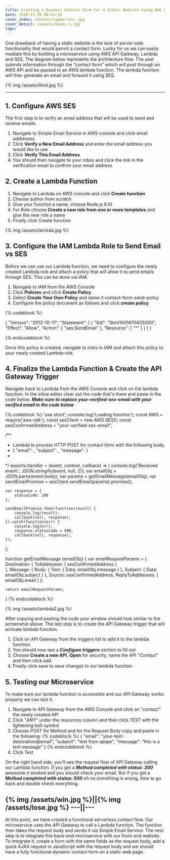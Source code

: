 ```yaml
---
title: Creating a Dynamic Contact Form for a Static Website Using AWS Lambda, API Gateway, and SES
date: 2018-11-26 08:53:18
cover_index: /assets/typewriter.jpg
cover_detail: /assets/miami-1.jpg
tags:
---
```


One drawback of having a static website is the lack of server-side functionality that would permit a contact form. Lucky for us we can easily mediate this by building a microservice using AWS API Gateway, Lambda and SES. The diagram below represents the architecture flow. The user submits information through the “contact form" which will post through an AWS API and be passed to an AWS lambda function. The lambda function will then generate an email and forward it using SES.

{% img /assets/third.jpg %}

--------------------------------------------

## 1. Configure AWS SES

The first step is to verify an email address that will be used to send and receive emails.
1. Navigate to Simple Email Service in AWS console and click email addresses
2. Click **Verify a New Email Address** and enter the email address you would like to use
3. Click **Verify This Email Address**
4. You should then navigate to your inbox and click the link in the verification email to confirm your email address

## 2. Create a Lambda Function

1. Navigate to Lambda on AWS console and click **Create function**
2. Choose author from scratch
3. Give your function a name, choose Node.js 6.10
4. For Role choose **Create a new role from one or more templates** and give the new role a name
5. Finally click Create function

{% img /assets/lambda.jpg %}

## 3. Configure the IAM Lambda Role to Send Email vs SES

Before we can use our Lambda function, we need to configure the newly created Lambda role and attach a policy that will allow it to send emails through SES. This can be done via IAM.

1. Navigate to IAM from the AWS Console
2. Click **Policies** and click **Create Policy**
3. Select **Create Your Own Policy** and name it contact-form-send-policy
4. Configure the policy document as follows and click **create policy**

{% codeblock %}

{
    "Version": "2012-10-17",
    "Statement": [
        {
            "Sid": "Stmt1505675625000",
            "Effect": "Allow",
            "Action": [
                "ses:SendEmail"
            ],
            "Resource": [
                "*"
            ]
        }
    ]
}

{% endcodeblock %}

Once this policy is created, navigate to roles in IAM and attach this policy to your newly created Lambda role. 

## 4. Finalize the Lambda Function & Create the API Gateway Trigger

Navigate back to Lambda from the AWS Console and click on the lambda function. In the inline editor clear out the code that's there and paste in the code below. **_Make sure to replace your-verified-ses-email with your verified email in the code below_**

{% codeblock %}
'use strict';
console.log('Loading function');
const AWS = require('aws-sdk');
const sesClient = new AWS.SES();
const sesConfirmedAddress = "your-verified-ses-email";

/**
 * Lambda to process HTTP POST for contact form with the following body
 * {
      "email": <contact-email>,
      "subject": <contact-subject>,
      "message": <contact-message>
    }
 *
 */
exports.handler = (event, context, callback) => {
    console.log('Received event:', JSON.stringify(event, null, 2));
    var emailObj = JSON.parse(event.body);
    var params = getEmailMessage(emailObj);
    var sendEmailPromise = sesClient.sendEmail(params).promise();
    
    var response = {
        statusCode: 200
    };
    
    sendEmailPromise.then(function(result) {
        console.log(result);
        callback(null, response);
    }).catch(function(err) {
        console.log(err);
        response.statusCode = 500;
        callback(null, response);
    });
};

function getEmailMessage (emailObj) {
    var emailRequestParams = {
        Destination: {
          ToAddresses: [ sesConfirmedAddress ]  
        },
        Message: {
            Body: {
                Text: {
                    Data: emailObj.message
                }
            },
            Subject: {
                Data: emailObj.subject
            }
        },
        Source: sesConfirmedAddress,
        ReplyToAddresses: [ emailObj.email ]
    };
    
    return emailRequestParams;
}
{% endcodeblock %}

{% img /assets/lambda2.jpg %}

After copying and pasting the code your window should look similar to the screenshot above. The last step is to create the API Gateway trigger that will activate lambda function. 

1. Click on API Gateway from the triggers list to add it to the lambda function. 
2. You should now see a **_Configure triggers_** section to fill out
3. Choose **Create a new API**, **Open** for security, name the API "_Contact_" and then click add
4. Finally click save to save changes to our lambda function

## 5. Testing our Microservice

To make sure our lambda function is accessible and our API Gateway works properly we can test it.

1. Navigate to API Gateway from the AWS Console and click on "_contact_" the newly created API
2. Click "_ANY_" under the resources column and then click TEST with the lightening bolt symbol
3. Choose _POST_ for Method and for the Request Body copy and paste in the following:
{% codeblock %}
{
  "email": "your-test-destination@email",
  "subject": "test from apigw",
  "message": "this is a test message"
}
{% endcodeblock %}
4. Click Test

On the right hand side, you'll see the request flow of API Gateway calling our Lambda function. If you get a **_Method completed with status: 200_** awesome it worked and you should check your email. But if you get a **_Method completed with status: 500_** oh no something is wrong, time to go back and double check everything.

{% img /assets/win.jpg %}||{% img /assets/lose.jpg %}
---||---
------------------------------------------------
At this point, we have created a functional serverless contact flow. Our microservice uses the API Gateway to call a Lambda function. The function then takes the request body and sends it via Simple Email Service. The next step is to integrate this back-end microservice with our front-end website. To integrate it, create a form with the same fields as the request body, add a quick AJAX request in JavaScript with the request body and we should have a fully functional dynamic contact form on a static web page.